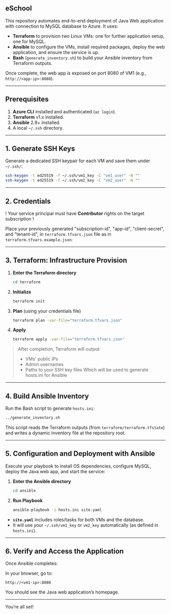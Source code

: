 ## eSchool

This repository automates end-to-end deployment of Java Web application with connection to MySQL database to Azure. It uses:

* **Terraform** to provision two Linux VMs: one for further application setup, one for MySQL.
* **Ansible** to configure the VMs, install required packages, deploy the web application, and ensure the service is up.
* **Bash** (`generate_inventory.sh`) to build your Ansible inventory from Terraform outputs.

Once complete, the web app is exposed on port 8080 of VM1 (e.g., `http://<app-ip>:8080`).

---

## Prerequisites

1. **Azure CLI** installed and authenticated (`az login`).
2. **Terraform** v1.x installed.
3. **Ansible** 2.9+ installed.
4. A local `~/.ssh` directory.

---

## 1. Generate SSH Keys

Generate a dedicated SSH keypair for each VM and save them under `~/.ssh/`:

```bash
ssh-keygen -t ed25519 -f ~/.ssh/vm1_key -C "vm1_user" -N ""
ssh-keygen -t ed25519 -f ~/.ssh/vm2_key -C "vm2_user" -N ""
```
---

## 2. Credentials 

! Your service principal must have **Contributor** rights on the target subscription !

Place your previously generated "subscription-id", "app-id", "client-secret", and "tenant-id", in `terraform.tfvars.json` file as in  `terraform.tfvars.example.json`:

---

## 3. Terraform: Infrastructure Provision

1. **Enter the Terraform directory**

   ```bash
   cd terraform
   ```
2. **Initialize**

   ```bash
   terraform init
   ```
3. **Plan** (using your credentials file)

   ```bash
   terraform plan -var-file="terraform.tfvars.json"
   ```
4. **Apply**

   ```bash
   terraform apply -var-file="terraform.tfvars.json"
   ```

> After completion, Terraform will output:
>
> * VMs' public IPs
> * Admin usernames
> * Paths to your SSH key files
Which will be used to generate hosts.ini for Ansible
---

## 4. Build Ansible Inventory

Run the Bash script to generate `hosts.ini`:

```bash
../generate_inventory.sh
```

This script reads the Terraform outputs (from `terraform/terraform.tfstate`) and writes a dynamic inventory file at the repository root.

---

## 5. Configuration and Deployment with Ansible

Execute your playbook to install OS dependencies, configure MySQL, deploy the Java web app, and start the service:

1. **Enter the Ansible directory**

   ```bash
   cd ansible
   ```
1. **Run Playbook**

   ```bash
   ansible-playbook -i hosts.ini site.yaml
   ```
   
* **`site.yaml`** includes roles/tasks for both VMs and the database.
* It will use your `~/.ssh/vm1_key` or `vm2_key` automatically (as defined in `hosts.ini`).

---

## 6. Verify and Access the Application

Once Ansible completes:

In your browser, go to:

   ```
   http://<vm1-ip>:8080
   ```

You should see the Java web application’s homepage.

---

You’re all set!

